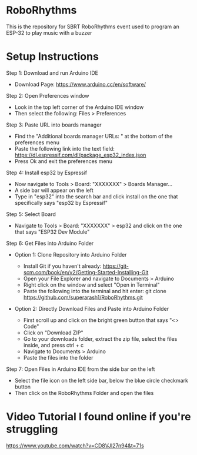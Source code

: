 # RoboRhythms
This is the repository for SBRT RoboRhythms event used to program an ESP-32 to play music with a buzzer

# Setup Instructions
Step 1: Download and run Arduino IDE <br /> 
- Download Page: https://www.arduino.cc/en/software/ <br /> 

Step 2: Open Preferences window<br /> 
- Look in the top left corner of the Arduino IDE window<br /> 
- Then select the following: Files > Preferences<br /> 

Step 3: Paste URL into boards manager<br /> 
- Find the "Additional boards manager URLs: " at the bottom of the preferences menu<br /> 
- Paste the following link into the text field: https://dl.espressif.com/dl/package_esp32_index.json<br /> 
- Press Ok and exit the preferences menu <br /> 

Step 4: Install esp32 by Espressif<br /> 
- Now navigate to Tools > Board: "XXXXXXX" > Boards Manager...<br /> 
- A side bar will appear on the left<br /> 
- Type in "esp32" into the search bar and click install on the one that specifically says "esp32 by Espressif" <br /> 

Step 5: Select Board<br /> 
- Navigate to Tools > Board: "XXXXXXX" > esp32 and click on the one that says "ESP32 Dev Module"<br /> 

Step 6: Get Files into Arduino Folder<br /> 
- Option 1: Clone Repository into Arduino Folder <br /> 
  - Install Git if you haven't already: https://git-scm.com/book/en/v2/Getting-Started-Installing-Git <br /> 
  - Open your File Explorer and navigate to Documents > Arduino<br /> 
  - Right click on the window and select "Open in Terminal" <br /> 
  - Paste the following into the terminal and hit enter: git clone https://github.com/superarash1/RoboRhythms.git <br /> 

- Option 2: Directly Download Files and Paste into Arduino Folder<br /> 
  - First scroll up and click on the bright green button that says "<> Code"<br /> 
  - Click on "Download ZIP"<br />
  - Go to your downloads folder, extract the zip file, select the files inside, and press ctrl + c
  - Navigate to Documents > Arduino<br />
  - Paste the files into the folder

Step 7: Open Files in Arduino IDE from the side bar on the left
- Select the file icon on the left side bar, below the blue circle checkmark button
- Then click on the RoboRhythms Folder and open the files
  
  

# Video Tutorial I found online if you're struggling
https://www.youtube.com/watch?v=CD8VJl27n94&t=71s 
